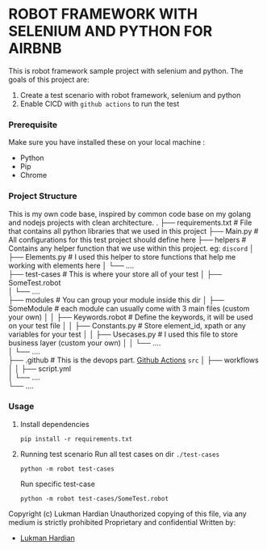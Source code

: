# ROBOT FRAMEWORK WITH SELENIUM AND PYTHON FOR AIRBNB

This is robot framework sample project with selenium and python. The goals of this project are:
1. Create a test scenario with robot framework, selenium and python
2. Enable CICD with `github actions` to run the test

### Prerequisite
Make sure you have installed these on your local machine :
* Python
* Pip
* Chrome

### Project Structure
This is my own code base, inspired by common code base on my golang and nodejs projects with clean architecture.
    .
    ├── requirements.txt        # File that contains all python libraries that we used in this project
    ├── Main.py                 # All configurations for this test project should define here 
    ├── helpers                 # Contains any helper function that we use within this project. eg: `discord`
    │   ├── Elements.py         # I used this helper to store functions that help me working with elements here
    │   └── ....                
    ├── test-cases              # This is where your store all of your test
    │   ├── SomeTest.robot       
    │   └── ....                 
    ├── modules                 # You can group your module inside this dir
    │   ├── SomeModule          # each module can usually come with 3 main files (custom your own)
    │   │   ├── Keywords.robot  # Define the keywords, it will be used on your test file
    │   │   ├── Constants.py    # Store element_id, xpath or any variables for your test 
    │   │   ├── Usecases.py     # I used this file to store business layer (custom your own)
    │   │   └── ....  
    │   └── ....                   
    ├── .github                 # This is the devops part. [Github Actions](https://docs.github.com/en/actions) `src`
    │   ├── workflows           
    │   │   ├── script.yml     
    │   └── ....            
    └── ....

### Usage

1. Install dependencies
    ```
    pip install -r requirements.txt
    ``` 
2. Running test scenario
    Run all test cases on dir `./test-cases`
    ```
    python -m robot test-cases
    ```
    Run specific test-case
    ```
    python -m robot test-cases/SomeTest.robot
    ```

Copyright (c) Lukman Hardian
Unauthorized copying of this file, via any medium is strictly prohibited
Proprietary and confidential
Written by:

* [Lukman Hardian](https://www.linkedin.com/in/lukman-h-b15659123/)